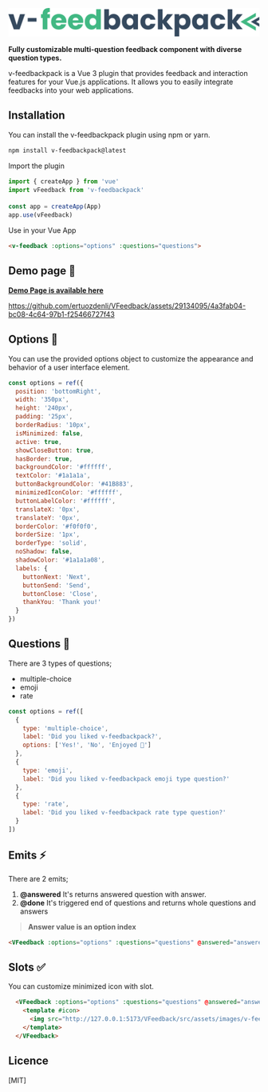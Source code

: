 
![v-feedback](./src/assets/images/v-feedback-logo.svg)

**Fully customizable multi-question feedback component with diverse question types.**

v-feedbackpack is a Vue 3 plugin that provides feedback and interaction features for your Vue.js applications. It allows you to easily integrate feedbacks into your web applications.

## Installation

You can install the v-feedbackpack plugin using npm or yarn.

```bash
npm install v-feedbackpack@latest
```

Import the plugin

```javascript
import { createApp } from 'vue'
import vFeedback from 'v-feedbackpack'

const app = createApp(App)
app.use(vFeedback)
```



Use in your Vue App
```html
<v-feedback :options="options" :questions="questions">
```
## Demo page 🚀
**[Demo Page is available here](https://ertuozdenli.github.io/VFeedback/)**

https://github.com/ertuozdenli/VFeedback/assets/29134095/4a3fab04-bc08-4c64-97b1-f25466727f43


## Options 🤩
You can use the provided options object to customize the appearance and behavior of a user interface element.
```javascript
const options = ref({
  position: 'bottomRight',
  width: '350px',
  height: '240px',
  padding: '25px',
  borderRadius: '10px',
  isMinimized: false,
  active: true,
  showCloseButton: true,
  hasBorder: true,
  backgroundColor: '#ffffff',
  textColor: '#1a1a1a',
  buttonBackgroundColor: '#41B883',
  minimizedIconColor: '#ffffff',
  buttonLabelColor: '#ffffff',
  translateX: '0px',
  translateY: '0px',
  borderColor: '#f0f0f0',
  borderSize: '1px',
  borderType: 'solid',
  noShadow: false,
  shadowColor: '#1a1a1a08',
  labels: {
    buttonNext: 'Next',
    buttonSend: 'Send',
    buttonClose: 'Close',
    thankYou: 'Thank you!'
  }
})
```

## Questions 🚀
There are 3 types of questions; 
 - multiple-choice
 - emoji
 - rate

```javascript
const options = ref([
  {
    type: 'multiple-choice',
    label: 'Did you liked v-feedbackpack?',
    options: ['Yes!', 'No', 'Enjoyed 🤩']
  },
  {
    type: 'emoji',
    label: 'Did you liked v-feedbackpack emoji type question?'
  },
  {
    type: 'rate',
    label: 'Did you liked v-feedbackpack rate type question?'
  }
])
```

## Emits ⚡️
There are 2 emits;
1. **@answered**
It's returns answered question with answer.
2. **@done**
It's triggered end of questions and returns whole questions and answers 

>**Answer value is an option index**

```html
<VFeedback :options="options" :questions="questions" @answered="answered" @done="done">
```

## Slots ✅
You can customize minimized icon with slot.

```html
  <VFeedback :options="options" :questions="questions" @answered="answered" @done="done">
    <template #icon>
      <img src="http://127.0.0.1:5173/VFeedback/src/assets/images/v-feedback-logo.svg" alt="Icon">
    </template>
  </VFeedback>
```

## Licence
[MIT]